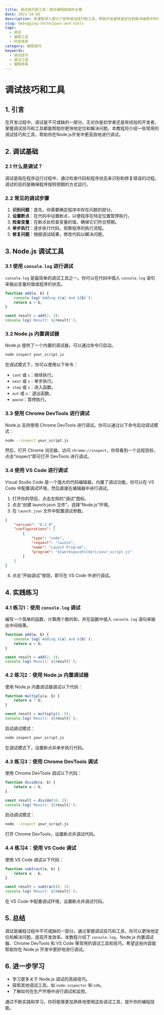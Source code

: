 ```yaml
---
title: 调试技巧和工具：提升编程效率的关键
date: 2023-10-05
description: 本课程深入探讨了各种调试技巧和工具，帮助开发者快速定位和解决编程中的问题，提升开发效率。
slug: debugging-techniques-and-tools
tags:
  - 调试
  - 编程工具
  - 开发效率
category: 编程技巧
keywords:
  - 调试技巧
  - 调试工具
  - 编程效率
---
```


# 调试技巧和工具

## 1. 引言

在开发过程中，调试是不可或缺的一部分。无论你是初学者还是有经验的开发者，掌握调试技巧和工具都能帮助你更快地定位和解决问题。本教程将介绍一些常用的调试技巧和工具，帮助你在Node.js开发中更高效地进行调试。

## 2. 调试基础

### 2.1 什么是调试？

调试是指在程序运行过程中，通过检查代码和程序状态来识别和修复错误的过程。调试的目的是确保程序按照预期的方式运行。

### 2.2 常见的调试步骤

1. **识别问题**：首先，你需要确定程序中存在问题的部分。
2. **设置断点**：在代码中设置断点，以便程序在特定位置暂停执行。
3. **检查变量**：在断点处检查变量的值，确保它们符合预期。
4. **单步执行**：逐步执行代码，观察程序的执行流程。
5. **修复问题**：根据调试结果，修改代码以解决问题。

## 3. Node.js 调试工具

### 3.1 使用 `console.log` 进行调试

`console.log` 是最简单的调试工具之一。你可以在代码中插入 `console.log` 语句来输出变量的值或程序的状态。

```javascript
function add(a, b) {
    console.log(`Adding ${a} and ${b}`);
    return a + b;
}

const result = add(2, 3);
console.log(`Result: ${result}`);
```

### 3.2 Node.js 内置调试器

Node.js 提供了一个内置的调试器，可以通过命令行启动。

```bash
node inspect your_script.js
```

在调试模式下，你可以使用以下命令：

- `cont` 或 `c`：继续执行。
- `next` 或 `n`：单步执行。
- `step` 或 `s`：进入函数。
- `out` 或 `o`：退出函数。
- `pause`：暂停执行。

### 3.3 使用 Chrome DevTools 进行调试

Node.js 支持使用 Chrome DevTools 进行调试。你可以通过以下命令启动调试模式：

```bash
node --inspect your_script.js
```

然后，打开 Chrome 浏览器，访问 `chrome://inspect`，你将看到一个远程目标，点击“inspect”即可打开 DevTools 进行调试。

### 3.4 使用 VS Code 进行调试

Visual Studio Code 是一个强大的代码编辑器，内置了调试功能。你可以在 VS Code 中配置调试环境，然后直接在编辑器中进行调试。

1. 打开你的项目，点击左侧的“调试”图标。
2. 点击“创建 launch.json 文件”，选择“Node.js”环境。
3. 在 `launch.json` 文件中配置调试参数。

```json
{
    "version": "0.2.0",
    "configurations": [
        {
            "type": "node",
            "request": "launch",
            "name": "Launch Program",
            "program": "${workspaceFolder}/your_script.js"
        }
    ]
}
```

4. 点击“开始调试”按钮，即可在 VS Code 中进行调试。

## 4. 实践练习

### 4.1 练习1：使用 `console.log` 调试

编写一个简单的函数，计算两个数的和，并在函数中插入 `console.log` 语句来输出中间结果。

```javascript
function add(a, b) {
    console.log(`Adding ${a} and ${b}`);
    return a + b;
}

const result = add(2, 3);
console.log(`Result: ${result}`);
```

### 4.2 练习2：使用 Node.js 内置调试器

使用 Node.js 内置调试器调试以下代码：

```javascript
function multiply(a, b) {
    return a * b;
}

const result = multiply(4, 5);
console.log(`Result: ${result}`);
```

启动调试模式：

```bash
node inspect your_script.js
```

在调试模式下，设置断点并单步执行代码。

### 4.3 练习3：使用 Chrome DevTools 调试

使用 Chrome DevTools 调试以下代码：

```javascript
function divide(a, b) {
    return a / b;
}

const result = divide(10, 2);
console.log(`Result: ${result}`);
```

启动调试模式：

```bash
node --inspect your_script.js
```

打开 Chrome DevTools，设置断点并调试代码。

### 4.4 练习4：使用 VS Code 调试

使用 VS Code 调试以下代码：

```javascript
function subtract(a, b) {
    return a - b;
}

const result = subtract(8, 3);
console.log(`Result: ${result}`);
```

在 VS Code 中配置调试环境，设置断点并调试代码。

## 5. 总结

调试是编程过程中不可或缺的一部分。通过掌握调试技巧和工具，你可以更快地定位和解决问题，提高开发效率。本教程介绍了 `console.log`、Node.js 内置调试器、Chrome DevTools 和 VS Code 等常用的调试工具和技巧。希望这些内容能帮助你在 Node.js 开发中更好地进行调试。

## 6. 进一步学习

- 学习更多关于 Node.js 调试的高级技巧。
- 探索其他调试工具，如 `node-inspector` 和 `ndb`。
- 了解如何在生产环境中进行调试和监控。

通过不断实践和学习，你将能够更加熟练地使用这些调试工具，提升你的编程技能。